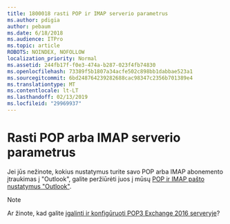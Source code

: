 ```yaml
---
title: 1800018 rasti POP ir IMAP serverio parametrus
ms.author: pdigia
author: pebaum
ms.date: 6/18/2018
ms.audience: ITPro
ms.topic: article
ROBOTS: NOINDEX, NOFOLLOW
localization_priority: Normal
ms.assetid: 244fb17f-f0e3-474a-b287-023f4fb74830
ms.openlocfilehash: 73389f5b1807a34acfe502c898bb1dabbae523a1
ms.sourcegitcommit: 6bd248764239282688cac98347c2356b701389e4
ms.translationtype: MT
ms.contentlocale: lt-LT
ms.lasthandoff: 02/13/2019
ms.locfileid: "29969937"
---
```

# <a name="find-your-pop-or-imap-server-settings"></a>Rasti POP arba IMAP serverio parametrus

Jei jūs nežinote, kokius nustatymus turite savo POP arba IMAP abonemento įtraukimas į "Outlook", galite peržiūrėti juos į mūsų [POP ir IMAP pašto nustatymus "Outlook"](https://support.office.com/article/8361e398-8af4-4e97-b147-6c6c4ac95353.aspx).
  
> [!NOTE]
> Ar žinote, kad galite [įgalinti ir konfigūruoti POP3 Exchange 2016 serveryje](https://technet.microsoft.com/library/bb124934%28v=exchg.160%29.aspx)? 
  

